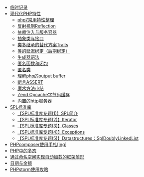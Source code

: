 * [临时记录](临时记录.md)
* [现代化PHP特性](现代化PHP特性.md)
    * [php7常用特性整理](【modernPHP专题(1)】php7常用特性整理.md)
    * [反射机制Reflection](【modernPHP专题(2)】反射机制Reflection.md)
    * [依赖注入与服务容器](【modernPHP专题(3)】依赖注入与服务容器.md)
    * [抽象类与接口](【modernPHP专题(4)】抽象类与接口.md)
    * [类多继承的替代方案Traits](【modernPHP专题(5)】类多继承的替代方案Traits.md)
    * [类的延迟绑定（后期绑定）](【modernPHP专题(6)】类的延迟绑定（后期绑定）.md)
    * [生成器语法](【modernPHP专题(7)】生成器语法.md)
    * [匿名函数和闭包](【modernPHP专题(8)】匿名函数和闭包.md)
    * [匿名类](【modernPHP专题(9)】匿名类.md)
    * [理解php的output buffer](【modernPHP专题(10)】理解php的outputbuffer.md)
    * [断言ASSERT](【modernPHP专题(11)】断言ASSERT.md)
    * [魔术方法小结](【modernPHP专题(12)】魔术方法小结.md)
    * [Zend Opcache字节码缓存](【modernPHP专题(13)】ZendOpcache字节码缓存.md)
    * [内置的http服务器](【modernPHP专题(14)】内置的http服务器.md)
* [SPL标准库](SPL标准库.md)
    * [【SPL标准库专题(1)】SPL简介](【SPL标准库专题(1)】SPL简介.md)
    * [【SPL标准库专题(2)】Iterator](【SPL标准库专题(2)】Iterator.md)
    * [【SPL标准库专题(3)】Classes](【SPL标准库专题(3)】Classes.md)
    * [【SPL标准库专题(4)】Exceptions](【SPL标准库专题(4)】Exceptions.md)
    * [【SPL标准库专题(5)】Datastructures：SplDoublyLinkedList](【SPL标准库专题(5)】Datastructures：SplDoublyLinkedList.md)
* [PHPcomposer使用手札[ing]](PHPcomposer使用手札[ing].md)
* [PHP中的多态](PHP中的多态.md)
* [通过命名空间实现自动加载的框架雏形](通过命名空间实现自动加载的框架雏形.md)
* [日期与金额](日期与金额.md)
* [PHPstorm使用攻略](PHPstorm使用攻略.md)